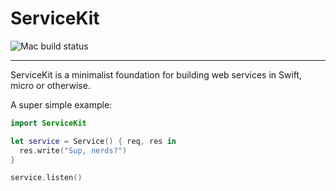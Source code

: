 # ServiceKit

![Mac build status](https://github.com/cbaltzer/ServiceKit/workflows/Mac/badge.svg)

*** 

ServiceKit is a minimalist foundation for building web services in Swift, micro or otherwise. 

A super simple example:

```swift
import ServiceKit

let service = Service() { req, res in
  res.write("Sup, nerds?")
}

service.listen()
```
